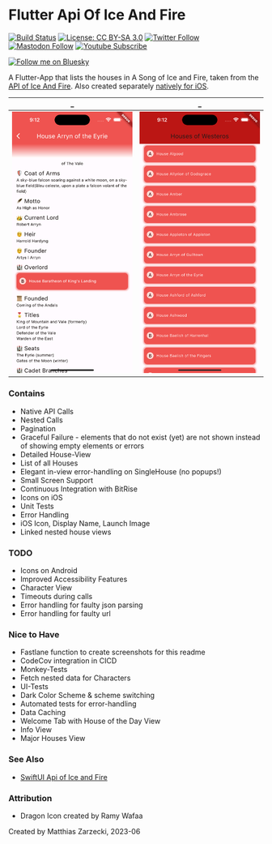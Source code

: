 # Flutter Api Of Ice And Fire

[![Build Status](https://app.bitrise.io/app/7bbe88b4-4bff-485e-8a83-a98462102c3a/status.svg?token=78BHh1sbbIoVrVCapP2yqA&branch=main)](https://app.bitrise.io/app/7bbe88b4-4bff-485e-8a83-a98462102c3a) [![License: CC BY-SA 3.0](https://img.shields.io/badge/License-CC%20BY--SA%203.0-red.svg)](https://creativecommons.org/licenses/by-sa/3.0/) [![Twitter Follow](https://img.shields.io/twitter/follow/matthias_code?style=social)](https://twitter.com/matthias_code) [![Mastodon Follow](https://img.shields.io/mastodon/follow/112079288247188162?domain=https%3A%2F%2Fmastodon.social&style=social)](https://mastodon.social/@matthias_code) [![Youtube Subscribe](https://img.shields.io/youtube/channel/subscribers/UCvMdsKesM05bIG0eq7M5z1g?style=social)](https://www.youtube.com/channel/UCvMdsKesM05bIG0eq7M5z1g?sub_confirmation=1)

[![Follow me on Bluesky](https://img.shields.io/badge/Bluesky-0285FF?logo=bluesky&logoColor=fff&label=Follow%20me%20on&color=0285FF)](https://bsky.app/profile/matthiascode.bsky.social)

A Flutter-App that lists the houses in A Song of Ice and Fire, taken from the [API of Ice And Fire](https://anapioficeandfire.com/). Also created separately [natively for iOS](https://github.com/matthiaszarzecki/SwiftUIApiOfIceAndFire/).

| _ | _ |
:-------------------------:|:-------------------------:
<img src="media/screenshot_01.png">|<img src="media/screenshot_02.png">|

### Contains
- Native API Calls
- Nested Calls
- Pagination
- Graceful Failure - elements that do not exist (yet) are not shown instead of showing empty elements or errors
- Detailed House-View
- List of all Houses
- Elegant in-view error-handling on SingleHouse (no popups!)
- Small Screen Support
- Continuous Integration with BitRise
- Icons on iOS
- Unit Tests
- Error Handling
- iOS Icon, Display Name, Launch Image
- Linked nested house views

### TODO
- Icons on Android
- Improved Accessibility Features
- Character View
- Timeouts during calls
- Error handling for faulty json parsing
- Error handling for faulty url

### Nice to Have
- Fastlane function to create screenshots for this readme
- CodeCov integration in CICD
- Monkey-Tests
- Fetch nested data for Characters
- UI-Tests
- Dark Color Scheme & scheme switching
- Automated tests for error-handling
- Data Caching
- Welcome Tab with House of the Day View
- Info View
- Major Houses View

### See Also
- [SwiftUI Api of Ice and Fire](https://github.com/matthiaszarzecki/SwiftUIApiOfIceAndFire/)

### Attribution
- Dragon Icon created by Ramy Wafaa

Created by Matthias Zarzecki, 2023-06
